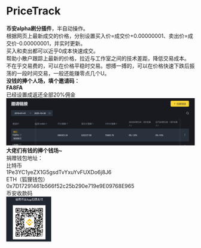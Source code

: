 # PriceTrack
<b>币安alpha刷分插件</b>，半自动操作。<br>
根据网页上最新成交的价格，分别设置买入价=成交价+0.00000001、卖出价=成交价-0.00000001，并实时更新。<br>
买入和卖出都可以近乎0成本快速成交。<br>
帮助小散户跟踪上最新的价格，拉近与工作室之间的技术差距，降低交易成本。<br>
不在乎交易费的，可以在价格平稳时交易。想搏一搏的，可以在价格快速下跌后振荡的一段时间交易，一般还能赚零点几个U。<br>
<b>没钱的捧个人场，填个邀请码：</b><br>
<b>FA8FA</b><br>
已经设置成返还全部20%佣金<br>
<img src='yq.png' /><br>
<b>大佬们有钱的捧个钱场~</b><br>
捐赠钱包地址：<br>
比特币<br>
1Pe3YC1yeZX1G5gsdTvYxuYvFUXDo6j8J6<br>
ETH（狐狸钱包）<br>
0x7D17291461b566f52c25b290e719e9E09768E965<br>
币安收款码<br>
<img src='qr3.png' style='width:120px;height:120px;'/>


